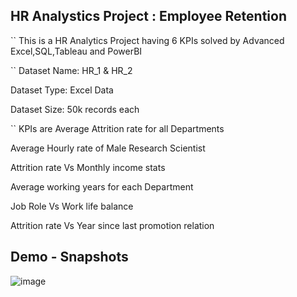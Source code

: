 ##  HR Analystics Project : Employee Retention
`` This is a HR Analytics Project having 6 KPIs solved by Advanced Excel,SQL,Tableau and PowerBI

`` Dataset Name: HR_1 & HR_2

Dataset Type: Excel Data

Dataset Size: 50k records each


`` KPIs are 
Average Attrition rate for all Departments

Average Hourly rate of Male Research Scientist

Attrition rate Vs Monthly income stats

Average working years for each Department

Job Role Vs Work life balance

Attrition rate Vs Year since last promotion relation



## Demo - Snapshots 

![image](https://github.com/NehaBhatia103/Data-Analytics-Employee-Retention/assets/151971122/b9963230-d39e-4cf2-a3b8-3193fd10719b)
